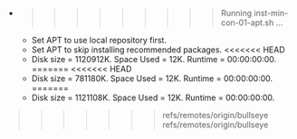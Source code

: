 * >>>>>>>>> Running inst-min-con-01-apt.sh ...
  * Set APT to use local repository first.
  * Set APT to skip installing recommended packages.
<<<<<<< HEAD
  * Disk size = 1120912K. Space Used = 12K. Runtime = 00:00:00:00.
=======
<<<<<<< HEAD
  * Disk size = 781180K. Space Used = 12K. Runtime = 00:00:00:00.
=======
  * Disk size = 1121108K. Space Used = 12K. Runtime = 00:00:00:00.
>>>>>>> refs/remotes/origin/bullseye
>>>>>>> refs/remotes/origin/bullseye
